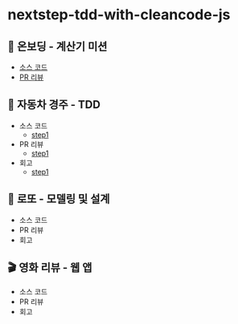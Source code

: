 # nextstep-tdd-with-cleancode-js

## 🚀 온보딩 - 계산기 미션

- [소스 코드](https://github.com/jinyoung234/js-jest-calculator/commits/jinyoung234)
- [PR 리뷰](https://github.com/next-step/js-jest-calculator/pull/2)

## 🚗 자동차 경주 - TDD
- 소스 코드
  - [step1](https://github.com/jinyoung234/js-racingcar/tree/step1) 
- PR 리뷰
  - [step1](https://github.com/next-step/js-racingcar/pull/153)
- 회고
  - [step1](https://velog.io/@jinyoung234/NEXT-STEP-1%EC%A3%BC%EC%B0%A8-%EB%AF%B8%EC%85%98%EC%9E%90%EB%8F%99%EC%B0%A8-%EA%B2%BD%EC%A3%BC#static-class-object) 

## 🥇 로또 - 모델링 및 설계

- 소스 코드
- PR 리뷰
- 회고

## 🎬 영화 리뷰 - 웹 앱

- 소스 코드
- PR 리뷰
- 회고

